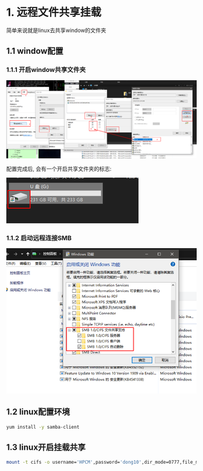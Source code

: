 

# 1. 远程文件共享挂载

简单来说就是linux去共享window的文件夹

## 1.1 window配置

### 1.1.1 开启window共享文件夹

![image-20200723102554401](image/02-%E8%BF%9C%E7%A8%8B%E6%8C%82%E8%BD%BD/image-20200723102554401.png)

配置完成后, 会有一个开启共享文件夹的标志:

![image-20200723102642337](image/02-%E8%BF%9C%E7%A8%8B%E6%8C%82%E8%BD%BD/image-20200723102642337.png)

### 1.1.2 启动远程连接SMB

![image-20200723103233743](image/02-%E8%BF%9C%E7%A8%8B%E6%8C%82%E8%BD%BD/image-20200723103233743.png)

## 1.2 linux配置环境

```bash
yum install -y samba-client
```

## 1.3 linux开启挂载共享

```bash
mount -t cifs -o username='HPCM',password='dong10',dir_mode=0777,file_mode=0777 //10.0.0.1/G  ./win
```



